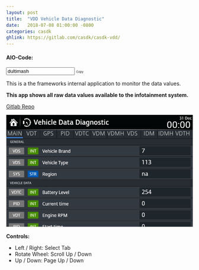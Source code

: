 ```yaml
---
layout: post
title:  "VDD Vehicle Data Diagnostic"
date:   2018-07-08 01:00:00 -0800
categories: casdk
ghlink: https://gitlab.com/casdk/casdk-vdd/
---
```


#### AIO-Code: 

<span class="copy-msg"></span><span class="one-liner"><code><input type="text" id="vddcode" value="dultimash" onclick="copyCode('#vddcode')" title="Click to Copy" readonly></code></span> <span class="w3-btn" onclick="$('#vddcode').click()" style="font-size:8px">Copy</span>


This is a the frameworks internal application to monitor the data values.  

**This app shows all raw data values available to the infotainment system.**

[Gitlab Repo]({{page.ghlink}})

![VDD](/images/casdk/vdd.png)

**Controls:**

- Left / Right: Select Tab
- Rotate Wheel: Scroll Up / Down
- Up / Down: Page Up / Down